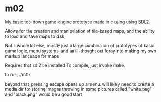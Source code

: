 # m02

My basic top-down game-engine prototype made in c using using SDL2. 

Allows for the creation and manipulation of tile-based maps, and the ability to load and save maps to disk

Not a whole lot else, mostly just a large combination of prototypes of basic game logic, menu systems, and an ill-thought out foray into making my own markup language for maps

Requires that sdl2 be installed
To compile, just invoke make. 

to run, ./m02

beyond that, pressing escape opens up a menu. 
will likely need to create a media dir for storing images
throwing in some pictures called "white.png" and "black.png" would be a good start
